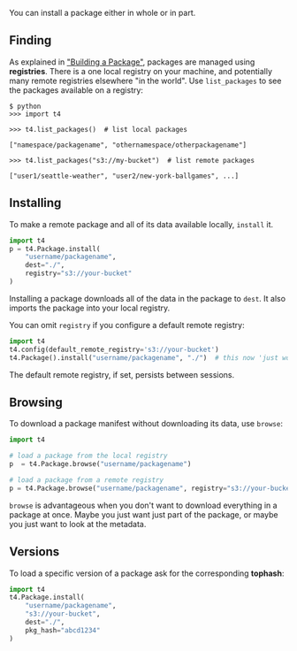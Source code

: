You can install a package either in whole or in part.

## Finding
As explained in ["Building a Package"](Building%20a%20Package.md), packages are managed using **registries**. There is a one local registry on your machine, and potentially many remote registries elsewhere "in the world". Use `list_packages` to see the packages available on a registry:

```
$ python
>>> import t4

>>> t4.list_packages()  # list local packages

["namespace/packagename", "othernamespace/otherpackagename"]

>>> t4.list_packages("s3://my-bucket")  # list remote packages

["user1/seattle-weather", "user2/new-york-ballgames", ...]
```


## Installing

To make a remote package and all of its data available locally, `install` it.

```python
import t4
p = t4.Package.install(
    "username/packagename", 
    dest="./",
    registry="s3://your-bucket"
)
```

Installing a package downloads all of the data in the package to `dest`. It also imports the package into your local registry.

You can omit `registry` if you configure a default remote registry:

```python
import t4
t4.config(default_remote_registry='s3://your-bucket')
t4.Package().install("username/packagename", "./")  # this now 'just works'
```

The default remote registry, if set, persists between sessions.

## Browsing
To download a package manifest without downloading its data, use `browse`:

```python
import t4

# load a package from the local registry
p  = t4.Package.browse("username/packagename")

# load a package from a remote registry
p = t4.Package.browse("username/packagename", registry="s3://your-bucket")
```

`browse` is advantageous when you don't want to download everything in a package at once. Maybe you just want just part of the package, or maybe you just want to look at the metadata.

## Versions
To load a specific version of a package ask for the corresponding **tophash**:

```python
import t4
t4.Package.install(
    "username/packagename", 
    "s3://your-bucket",
    dest="./",
    pkg_hash="abcd1234"
)
```